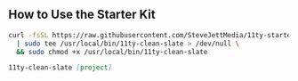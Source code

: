 ## How to Use the Starter Kit
```bash
curl -fsSL https://raw.githubusercontent.com/SteveJettMedia/11ty-starter-kit/main/11ty-clean-slate \
  | sudo tee /usr/local/bin/11ty-clean-slate > /dev/null \
  && sudo chmod +x /usr/local/bin/11ty-clean-slate
```

```markdown
11ty-clean-slate [project]
```
